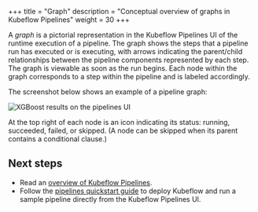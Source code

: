 +++
title = "Graph"
description = "Conceptual overview of graphs in Kubeflow Pipelines"
weight = 30
+++

A *graph* is a pictorial representation in the Kubeflow Pipelines UI of the
runtime execution of a pipeline. The graph shows the steps that a pipeline run
has executed or is executing, with arrows indicating the parent/child
relationships between the pipeline components represented by each step. The
graph is viewable as soon as the run begins. Each node within the graph
corresponds to a step within the pipeline and is labeled accordingly.

The screenshot below shows an example of a pipeline graph:

<img src="/docs/images/pipelines-xgboost-graph.png" 
  alt="XGBoost results on the pipelines UI"
  class="mt-3 mb-3 border border-info rounded">

At the top right of each node is an icon indicating its status: running,
succeeded, failed, or skipped. (A node can be skipped when its 
parent contains a conditional clause.)

## Next steps

* Read an [overview of Kubeflow Pipelines](/docs/pipelines/pipelines-overview/).
* Follow the [pipelines quickstart guide](/docs/pipelines/pipelines-quickstart/) 
  to deploy Kubeflow and run a sample pipeline directly from the Kubeflow 
  Pipelines UI.